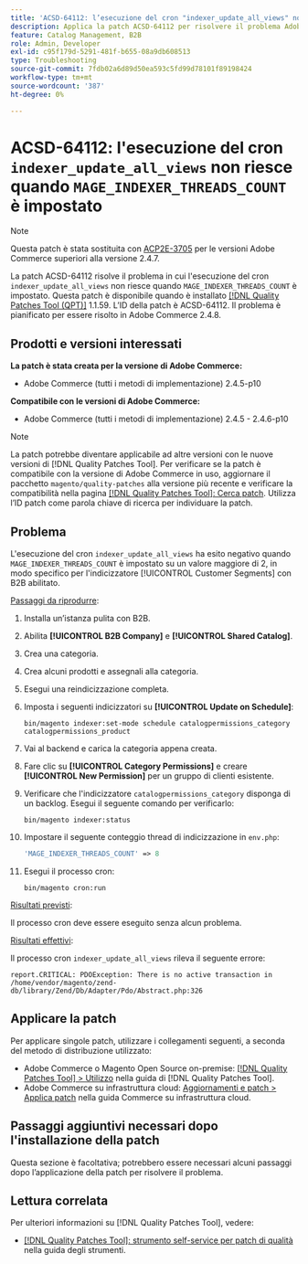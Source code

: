 ```yaml
---
title: 'ACSD-64112: l’esecuzione del cron "indexer_update_all_views" non riesce quando è impostato "MAGE_INDEXER_THREADS_COUNT"'
description: Applica la patch ACSD-64112 per risolvere il problema Adobe Commerce, in cui l’esecuzione del cron "indexer_update_all_views" non riesce quando è impostato "MAGE_INDEXER_THREADS_COUNT".
feature: Catalog Management, B2B
role: Admin, Developer
exl-id: c95f179d-5291-481f-b655-08a9db608513
type: Troubleshooting
source-git-commit: 7fdb02a6d89d50ea593c5fd99d78101f89198424
workflow-type: tm+mt
source-wordcount: '387'
ht-degree: 0%

---
```


# ACSD-64112: l&#39;esecuzione del cron `indexer_update_all_views` non riesce quando `MAGE_INDEXER_THREADS_COUNT` è impostato

>[!NOTE]
>
>Questa patch è stata sostituita con [ACP2E-3705](/help/tools/quality-patches-tool/patches-available-in-qpt/v1-1-61/acp2e-3705-fixes-an-issue-where-the-indexer.md) per le versioni Adobe Commerce superiori alla versione 2.4.7.

La patch ACSD-64112 risolve il problema in cui l&#39;esecuzione del cron `indexer_update_all_views` non riesce quando `MAGE_INDEXER_THREADS_COUNT` è impostato. Questa patch è disponibile quando è installato [[!DNL Quality Patches Tool (QPT)]](/help/tools/quality-patches-tool/quality-patches-tool-to-self-serve-quality-patches.md) 1.1.59. L’ID della patch è ACSD-64112. Il problema è pianificato per essere risolto in Adobe Commerce 2.4.8.

## Prodotti e versioni interessati

**La patch è stata creata per la versione di Adobe Commerce:**

* Adobe Commerce (tutti i metodi di implementazione) 2.4.5-p10

**Compatibile con le versioni di Adobe Commerce:**

* Adobe Commerce (tutti i metodi di implementazione) 2.4.5 - 2.4.6-p10

>[!NOTE]
>
>La patch potrebbe diventare applicabile ad altre versioni con le nuove versioni di [!DNL Quality Patches Tool]. Per verificare se la patch è compatibile con la versione di Adobe Commerce in uso, aggiornare il pacchetto `magento/quality-patches` alla versione più recente e verificare la compatibilità nella pagina [[!DNL Quality Patches Tool]: Cerca patch](https://experienceleague.adobe.com/tools/commerce-quality-patches/index.html?lang=it). Utilizza l’ID patch come parola chiave di ricerca per individuare la patch.

## Problema

L&#39;esecuzione del cron `indexer_update_all_views` ha esito negativo quando `MAGE_INDEXER_THREADS_COUNT` è impostato su un valore maggiore di 2, in modo specifico per l&#39;indicizzatore [!UICONTROL Customer Segments] con B2B abilitato.

<u>Passaggi da riprodurre</u>:

1. Installa un’istanza pulita con B2B.
1. Abilita **[!UICONTROL B2B Company]** e **[!UICONTROL Shared Catalog]**.
1. Crea una categoria.
1. Crea alcuni prodotti e assegnali alla categoria.
1. Esegui una reindicizzazione completa.
1. Imposta i seguenti indicizzatori su **[!UICONTROL Update on Schedule]**:

   ```
   bin/magento indexer:set-mode schedule catalogpermissions_category catalogpermissions_product
   ```

1. Vai al backend e carica la categoria appena creata.
1. Fare clic su **[!UICONTROL Category Permissions]** e creare **[!UICONTROL New Permission]** per un gruppo di clienti esistente.
1. Verificare che l&#39;indicizzatore `catalogpermissions_category` disponga di un backlog. Esegui il seguente comando per verificarlo:

   ```
   bin/magento indexer:status
   ```

1. Impostare il seguente conteggio thread di indicizzazione in `env.php`:

   ```php
   'MAGE_INDEXER_THREADS_COUNT' => 8
   ```

1. Esegui il processo cron:

   ```
   bin/magento cron:run
   ```

<u>Risultati previsti</u>:

Il processo cron deve essere eseguito senza alcun problema.

<u>Risultati effettivi</u>:

Il processo cron `indexer_update_all_views` rileva il seguente errore:

```
report.CRITICAL: PDOException: There is no active transaction in /home/vendor/magento/zend-db/library/Zend/Db/Adapter/Pdo/Abstract.php:326
```

## Applicare la patch

Per applicare singole patch, utilizzare i collegamenti seguenti, a seconda del metodo di distribuzione utilizzato:

* Adobe Commerce o Magento Open Source on-premise: [[!DNL Quality Patches Tool] > Utilizzo](/help/tools/quality-patches-tool/usage.md) nella guida di [!DNL Quality Patches Tool].
* Adobe Commerce su infrastruttura cloud: [Aggiornamenti e patch > Applica patch](https://experienceleague.adobe.com/docs/commerce-cloud-service/user-guide/develop/upgrade/apply-patches.html?lang=it) nella guida Commerce su infrastruttura cloud.

## Passaggi aggiuntivi necessari dopo l&#39;installazione della patch

Questa sezione è facoltativa; potrebbero essere necessari alcuni passaggi dopo l’applicazione della patch per risolvere il problema. 

## Lettura correlata

Per ulteriori informazioni su [!DNL Quality Patches Tool], vedere:

* [[!DNL Quality Patches Tool]: strumento self-service per patch di qualità](/help/tools/quality-patches-tool/quality-patches-tool-to-self-serve-quality-patches.md) nella guida degli strumenti.
